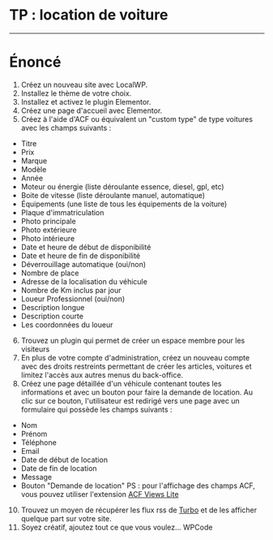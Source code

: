 # TP : location de voiture

---

# Énoncé

1. Créez un nouveau site avec LocalWP.
2. Installez le thème de votre choix.
3. Installez et activez le plugin Elementor.
4. Créez une page d'accueil avec Elementor.
5. Créez à l'aide d'ACF ou équivalent un "custom type" de type voitures avec les champs suivants :
- Titre
- Prix
- Marque
- Modèle
- Année
- Moteur ou énergie (liste déroulante essence, diesel, gpl, etc)
- Boite de vitesse (liste déroulante manuel, automatique)
- Équipements  (une liste de tous les équipements de la voiture)
- Plaque d'immatriculation
- Photo principale
- Photo extérieure
- Photo intérieure
- Date et heure de début de disponibilité
- Date et heure de fin de disponibilité
- Déverrouillage automatique (oui/non)
- Nombre de place
- Adresse de la localisation du véhicule
- Nombre de Km inclus par jour
- Loueur Professionnel (oui/non)
- Description longue
- Description courte
- Les coordonnées du loueur
6. Trouvez un plugin qui permet de créer un espace membre pour les visiteurs
7. En plus de votre compte d'administration, créez un nouveau compte avec des droits restreints permettant de créer les articles, voitures et limitez l'accès aux autres menus du back-office.
9. Créez une page détaillée d'un véhicule contenant toutes les informations et avec un bouton pour faire la demande de location. Au clic sur ce bouton, l'utilisateur est redirigé vers une page avec un formulaire qui possède les champs suivants :
- Nom
- Prénom
- Téléphone
- Email
- Date de début de location
- Date de fin de location
- Message
- Bouton "Demande de location"
PS : pour l'affichage des champs ACF, vous pouvez utiliser l'extension [ACF Views Lite](https://wordpress.org/plugins/acf-views/)
10. Trouvez un moyen de récupérer les flux rss de [Turbo](https://www.turbo.fr/actualites.xml) et de les afficher quelque part sur votre site.
11. Soyez créatif, ajoutez tout ce que vous voulez...
WPCode